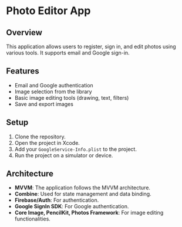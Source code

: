 # Photo Editor App

## Overview
This application allows users to register, sign in, and edit photos using various tools. It supports email and Google sign-in.

## Features
- Email and Google authentication
- Image selection from the library
- Basic image editing tools (drawing, text, filters)
- Save and export images

## Setup
1. Clone the repository.
2. Open the project in Xcode.
3. Add your `GoogleService-Info.plist` to the project.
4. Run the project on a simulator or device.

## Architecture
- **MVVM**: The application follows the MVVM architecture.
- **Combine**: Used for state management and data binding.
- **Firebase/Auth**: For authentication.
- **Google SignIn SDK**: For Google authentication.
- **Core Image, PencilKit, Photos Framework**: For image editing functionalities.
